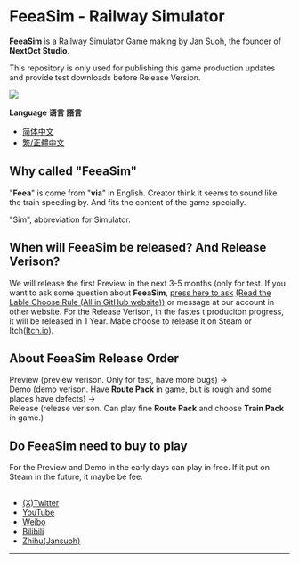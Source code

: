 # FeeaSim - Railway Simulator

**FeeaSim** is a Railway Simulator Game making by Jan Suoh, the founder of **NextOct Studio**.

This repository is only used for publishing this game production updates and provide test downloads before Release Version.

![](https://i0.hdslb.com/bfs/new_dyn/watermark/793cec0c9dd8844ccf72696171864abb3546637144165029.png)

**Language 语言 語言**
  
- [简体中文](https://github.com/NextOctStudio/FeeaSim/blob/main/README_ZH-HANS.md)
- [繁/正體中文](https://github.com/NextOctStudio/FeeaSim/blob/main/README_ZH-HANT.md)

## Why called "FeeaSim"

"**Feea**" is come from "**via**" in English. Creator think it seems to sound like the train speeding by. And fits the content of the game specially.  

"Sim", abbreviation for Simulator.

## When will FeeaSim be released? And Release Verison?

We will release the first Preview in the next 3-5 months (only for test. If you want to ask some question about **FeeaSim**, [press here to ask](https://github.com/NextOctStudio/FeeaSim/issues/new) [(Read the Lable Choose Rule (All in GitHub website))](https://github.com/NextOctStudio/FeeaSim/blob/main/RULE_ISSUES.md) or message at our account in other website. For the Release Verison, in the fastes t produciton progress, it will be released in 1 Year. Mabe choose to release it on Steam or Itch([Itch.io](http://itch.io)).

## About FeeaSim Release Order

Preview (preview verison. Only for test, have more bugs) →  
Demo (demo verison. Have **Route Pack** in game, but is rough and some places have defects) →  
Release (release verison. Can play fine **Route Pack** and choose **Train Pack** in game.)

## Do FeeaSim need to buy to play

For the Preview and Demo in the early days can play in free. If it put on Steam in the future, it maybe be fee. 


##

- [(X)Twitter](http://twitter.com/NextOctStudio)
- [YouTube](http://www.youtube.com/@NextOctStudio)
- [Weibo](https://weibo.com/u/7906018667)
- [Bilibili](https://space.bilibili.com/3546637144165029)
- [Zhihu(Jansuoh)](https://www.zhihu.com/people/e-yes-71)


----------
